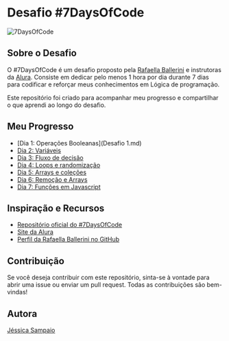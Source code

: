 # Desafio #7DaysOfCode

![7DaysOfCode](https://img.shields.io/badge/7DaysOfCode-Challenge-green)

## Sobre o Desafio

O #7DaysOfCode é um desafio proposto pela [Rafaella Ballerini](https://github.com/rafaballerini) e instrutoras da [Alura](https://www.alura.com.br/). Consiste em dedicar pelo menos 1 hora por dia durante 7 dias para codificar e reforçar meus conhecimentos em Lógica de programação.

Este repositório foi criado para acompanhar meu progresso e compartilhar o que aprendi ao longo do desafio.

## Meu Progresso

- [Dia 1: Operações Booleanas](Desafio 1.md)
- [Dia 2: Variáveis](dia2.md)
- [Dia 3: Fluxo de decisão](dia3.md)
- [Dia 4: Loops e randomização](dia4.md)
- [Dia 5: Arrays e coleções](dia5.md)
- [Dia 6: Remoção e Arrays](dia6.md)
- [Dia 7: Funções em Javascript](dia7.md)

## Inspiração e Recursos

- [Repositório oficial do #7DaysOfCode](https://github.com/rafaballerini/7DaysOfCode)
- [Site da Alura](https://www.alura.com.br/)
- [Perfil da Rafaella Ballerini no GitHub](https://github.com/rafaballerini)

## Contribuição

Se você deseja contribuir com este repositório, sinta-se à vontade para abrir uma issue ou enviar um pull request. Todas as contribuições são bem-vindas!

## Autora

[Jéssica Sampaio](https://github.com/jessicasamppaio)

